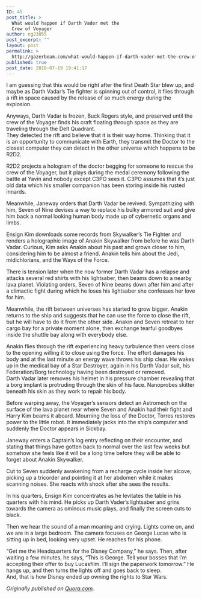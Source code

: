 ```yaml
---
ID: 45
post_title: >
  What would happen if Darth Vader met the
  Crew of Voyager
author: ng23055
post_excerpt: ""
layout: post
permalink: >
  http://gazerbeam.com/what-would-happen-if-darth-vader-met-the-crew-of-voyager
published: true
post_date: 2018-07-19 19:41:17
---
```

<p></p>
<p>I am guessing that this would be right after the first Death Star blew up, and maybe as Darth Vadar’s Tie fighter is spinning out of control, it flies through a rift in space caused by the release of so much energy during the explosion.</p>
<p>Anyways, Darth Vadar is frozen, Buck Rogers style, and preserved until the crew of the Voyager finds his craft floating through space as they are traveling through the Delt Quadrant.<br>
They detected the rift and believe that it is their way home. Thinking that it is an opportunity to communicate with Earth, they transmit the Doctor to the closest computer they can detect in the other universe which happens to be R2D2.</p>
<p>R2D2 projects a hologram of the doctor begging for someone to rescue the crew of the Voyager, but it plays during the medal ceremony following the battle at Yavin and nobody except C3PO sees it. C3PO assumes that it’s just old data which his smaller companion has been storing inside his rusted innards.</p>
<p>Meanwhile, Janeway orders that Darth Vadar be revived. Sympathizing with him, Seven of Nine devises a way to replace his bulky armored suit and give him back a normal looking human body made up of cybernetic organs and limbs.</p>
<p>Ensign Kim downloads some records from Skywalker’s Tie Fighter and renders a holographic image of Anakin Skywalker from before he was Darth Vadar. Curious, Kim asks Anakin about his past and grows closer to him, considering him to be almost a friend. Anakin tells him about the Jedi, midichlorians, and the Ways of the Force.</p>
<p>There is tension later when the now former Darth Vadar has a relapse and attacks several red shirts with his lightsaber, then beams down to a nearby lava planet. Violating orders, Seven of Nine beams down after him and after a climactic fight during which he loses his lightsaber she confesses her love for him.</p>
<p>Meanwhile, the rift between universes has started to grow bigger. Anakin returns to the ship and suggests that he can use the force to close the rift, but he will have to do it from the other side. Anakin and Seven retreat to her cargo bay for a private moment alone, then exchange tearful goodbyes inside the shuttle bay along with everybody else.</p>
<p>Anakin flies through the rift experiencing heavy turbulence then veers close to the opening willing it to close using the force. The effort damages his body and at the last minute an energy wave throws his ship clear. He wakes up in the medical bay of a Star Destroyer, again in his Darth Vadar suit, his Federation/Borg technology having been destroyed or removed.<br>
Darth Vadar later removes his helmet in his pressure chamber revealing that a borg implant is protruding through the skin of his face. Nanoprobes skitter beneath his skin as they work to repair his body.</p>
<p>Before warping away, the Voyager’s sensors detect an Astromech on the surface of the lava planet near where Seven and Anakin had their fight and Harry Kim beams it aboard. Mourning the loss of the Doctor, Torres restores power to the little robot. It immediately jacks into the ship’s computer and suddenly the Doctor appears in Sickbay.</p>
<p>Janeway enters a Captain’s log entry reflecting on their encounter, and stating that things have gotten back to normal over the last few weeks but somehow she feels like it will be a long time before they will be able to forget about Anakin Skywalker.</p>
<p>Cut to Seven suddenly awakening from a recharge cycle inside her alcove, picking up a tricorder and pointing it at her abdomen while it makes scanning noises. She reacts with shock after she sees the results.</p>
<p>In his quarters, Ensign Kim concentrates as he levitates the table in his quarters with his mind. He picks up Darth Vader’s lightsaber and grins towards the camera as ominous music plays, and finally the screen cuts to black.</p>
<p>Then we hear the sound of a man moaning and crying. Lights come on, and we are in a large bedroom. The camera focuses on George Lucas who is sitting up in bed, looking very upset. He reaches for his phone.</p>
<p>“Get me the Headquarters for the Disney Company,” he says. Then, after waiting a few minutes, he says, “This is George. Tell your bosses that I’m accepting their offer to buy Lucasfilm. I’ll sign the paperwork tomorrow.” He hangs up, and then turns the lights off and goes back to sleep.<br>
And, that is how Disney ended up owning the rights to Star Wars.
</p>
<p><i>Originally published on <a href="https://www.quora.com/What-would-happen-if-the-USS-Voyager-crew-found-Darth-Vader-frozen-in-space">Quora.com</a>.</i></p>